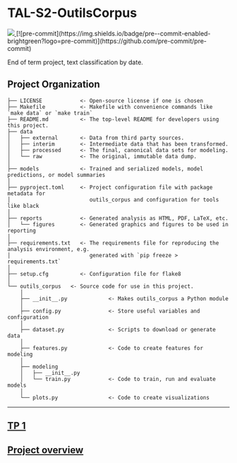 # TAL-S2-OutilsCorpus

<a target="_blank" href="https://cookiecutter-data-science.drivendata.org/">
    <img src="https://img.shields.io/badge/CCDS-Project%20template-328F97?logo=cookiecutter" />
</a>
[![pre-commit](https://img.shields.io/badge/pre--commit-enabled-brightgreen?logo=pre-commit)](https://github.com/pre-commit/pre-commit)

End of term project, text classification by date.

## Project Organization

```
├── LICENSE            <- Open-source license if one is chosen
├── Makefile           <- Makefile with convenience commands like `make data` or `make train`
├── README.md          <- The top-level README for developers using this project.
├── data
│   ├── external       <- Data from third party sources.
│   ├── interim        <- Intermediate data that has been transformed.
│   ├── processed      <- The final, canonical data sets for modeling.
│   └── raw            <- The original, immutable data dump.
│
├── models             <- Trained and serialized models, model predictions, or model summaries
│
├── pyproject.toml     <- Project configuration file with package metadata for 
│                         outils_corpus and configuration for tools like black
│
├── reports            <- Generated analysis as HTML, PDF, LaTeX, etc.
│   └── figures        <- Generated graphics and figures to be used in reporting
│
├── requirements.txt   <- The requirements file for reproducing the analysis environment, e.g.
│                         generated with `pip freeze > requirements.txt`
│
├── setup.cfg          <- Configuration file for flake8
│
└── outils_corpus   <- Source code for use in this project.
    │
    ├── __init__.py             <- Makes outils_corpus a Python module
    │
    ├── config.py               <- Store useful variables and configuration
    │
    ├── dataset.py              <- Scripts to download or generate data
    │
    ├── features.py             <- Code to create features for modeling
    │
    ├── modeling
    │   ├── __init__.py
    │   └── train.py            <- Code to train, run and evaluate models
    │
    └── plots.py                <- Code to create visualizations
```

--------

## [TP 1](reports/TP1.md)

## [Project overview](reports/project.md)
